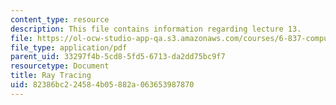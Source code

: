 ```yaml
---
content_type: resource
description: This file contains information regarding lecture 13.
file: https://ol-ocw-studio-app-qa.s3.amazonaws.com/courses/6-837-computer-graphics-fall-2012/82386bc224584b05882a063653987870_MIT6_837F12_Lec13.pdf
file_type: application/pdf
parent_uid: 33297f4b-5cd8-5fd5-6713-da2dd75bc9f7
resourcetype: Document
title: Ray Tracing
uid: 82386bc2-2458-4b05-882a-063653987870
---
```

